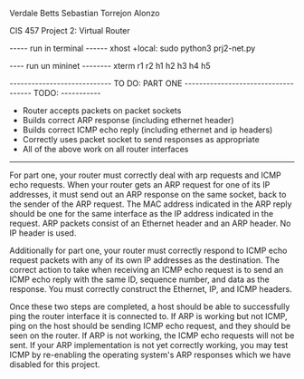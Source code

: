 Verdale Betts
Sebastian Torrejon Alonzo

CIS 457 Project 2: Virtual Router

----- run in terminal ------
xhost +local:
sudo python3 prj2-net.py

---- run un mininet --------
xterm r1 r2 h1 h2 h3 h4 h5

---------------------------- TO DO: PART ONE ------------------------------ 
------ TODO: -----------
  - Router accepts packets on packet sockets
  - Builds correct ARP response (including ethernet header)
  - Builds correct ICMP echo reply (including ethernet and ip headers)
  - Correctly uses packet socket to send responses as appropriate
  - All of the above work on all router interfaces 
------------------------

  For part one, your router must correctly deal with arp requests and ICMP echo requests. When your router gets an ARP request for one of its IP addresses, it must send out an ARP response on the same socket, back to the sender of the ARP request. The MAC address indicated in the ARP reply should be one for the same interface as the IP address indicated in the request. ARP packets consist of an Ethernet header and an ARP header. No IP header is used. 
  
  Additionally for part one, your router must correctly respond to ICMP echo request packets with any of its own IP addresses as the destination. The correct action to take when receiving an ICMP echo request is to send an ICMP echo reply with the same ID, sequence number, and data as the response. You must correctly construct the Ethernet, IP, and ICMP headers.
  
  Once these two steps are completed, a host should be able to successfully ping the router interface it is connected to. If ARP is working but not ICMP, ping on the host should be sending ICMP echo request, and they should be seen on the router. If ARP is not working, the ICMP echo requests will not be sent. If your ARP implementation is not yet correctly working, you may test ICMP by re-enabling the operating system's ARP responses which we have disabled for this project.
